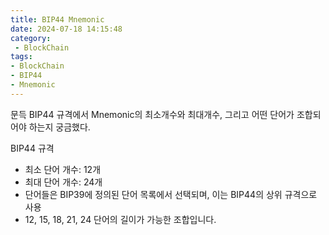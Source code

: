 ```yaml
---
title: BIP44 Mnemonic
date: 2024-07-18 14:15:48
category:
 - BlockChain
tags: 
- BlockChain
- BIP44
- Mnemonic
---
```


문득 BIP44 규격에서 Mnemonic의 최소개수와 최대개수, 그리고 어떤 단어가 조합되어야 하는지 궁금했다.

BIP44 규격
- 최소 단어 개수: 12개
- 최대 단어 개수: 24개
- 단어들은 BIP39에 정의된 단어 목록에서 선택되며, 이는 BIP44의 상위 규격으로 사용
- 12, 15, 18, 21, 24 단어의 길이가 가능한 조합입니다.
